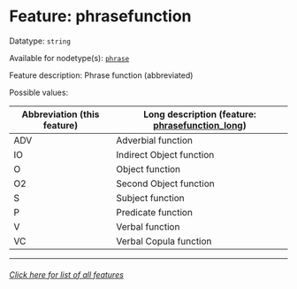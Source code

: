 # Feature: phrasefunction

Datatype: `string`

Available for nodetype(s): [`phrase`](phrasenodefeatures.md#readme)

Feature description: Phrase function (abbreviated)

Possible values:

Abbreviation (this feature) | Long description (feature: [phrasefunction_long](phrasefunction_long.md#readme))
--- | --- 
ADV | Adverbial function
IO | Indirect Object function
O | Object function
O2 | Second Object function
S | Subject function
P | Predicate function
V | Verbal function
VC | Verbal Copula function

---
###### [Click here for list of all features](home.md#readme)
